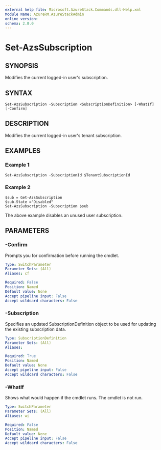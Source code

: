 ```yaml
---
external help file: Microsoft.AzureStack.Commands.dll-Help.xml
Module Name: AzureRM.AzureStackAdmin
online version: 
schema: 2.0.0
---
```


# Set-AzsSubscription

## SYNOPSIS
Modifies the current logged-in user's subscription.

## SYNTAX

```
Set-AzsSubscription -Subscription <SubscriptionDefinition> [-WhatIf] [-Confirm]
```

## DESCRIPTION
Modifies the current logged-in user's tenant subscription.

## EXAMPLES

### Example 1
```
Set-AzsSubscription -SubscriptionId $TenantSubscriptionId
```

### Example 2
```
$sub = Get-AzsSubscription 
$sub.State ="Disabled" 
Set-AzsSubscription -Subscription $sub 
```

The above example disables an unused user subscription.

## PARAMETERS

### -Confirm
Prompts you for confirmation before running the cmdlet.

```yaml
Type: SwitchParameter
Parameter Sets: (All)
Aliases: cf

Required: False
Position: Named
Default value: None
Accept pipeline input: False
Accept wildcard characters: False
```

### -Subscription
Specifies an updated SubscriptionDefinition object to be used for updating the existing subscription data.

```yaml
Type: SubscriptionDefinition
Parameter Sets: (All)
Aliases: 

Required: True
Position: Named
Default value: None
Accept pipeline input: False
Accept wildcard characters: False
```

### -WhatIf
Shows what would happen if the cmdlet runs.
The cmdlet is not run.

```yaml
Type: SwitchParameter
Parameter Sets: (All)
Aliases: wi

Required: False
Position: Named
Default value: None
Accept pipeline input: False
Accept wildcard characters: False
```


